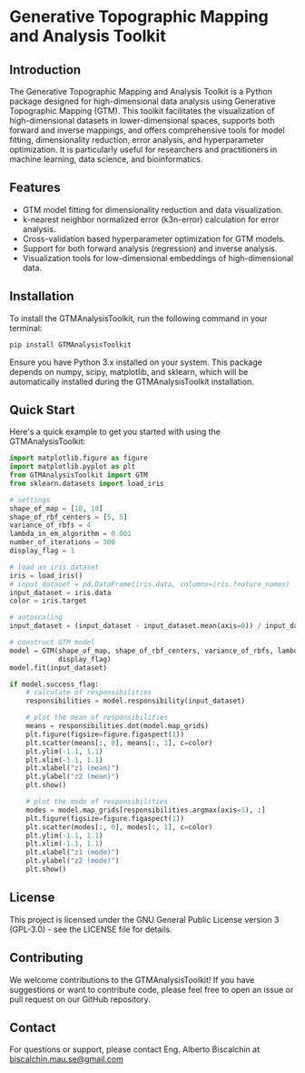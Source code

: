 # Generative Topographic Mapping and Analysis Toolkit
## Introduction

The Generative Topographic Mapping and Analysis Toolkit is a Python package designed for high-dimensional data analysis using Generative Topographic Mapping (GTM). This toolkit facilitates the visualization of high-dimensional datasets in lower-dimensional spaces, supports both forward and inverse mappings, and offers comprehensive tools for model fitting, dimensionality reduction, error analysis, and hyperparameter optimization. It is particularly useful for researchers and practitioners in machine learning, data science, and bioinformatics.

## Features

- GTM model fitting for dimensionality reduction and data visualization.
- k-nearest neighbor normalized error (k3n-error) calculation for error analysis.
- Cross-validation based hyperparameter optimization for GTM models.
- Support for both forward analysis (regression) and inverse analysis.
- Visualization tools for low-dimensional embeddings of high-dimensional data.

## Installation 

To install the GTMAnalysisToolkit, run the following command in your terminal:
```bash
pip install GTMAnalysisToolkit
```
Ensure you have Python 3.x installed on your system. This package depends on numpy, scipy, matplotlib, and sklearn, which will be automatically installed during the GTMAnalysisToolkit installation.

## Quick Start

Here's a quick example to get you started with using the GTMAnalysisToolkit:

```Python
import matplotlib.figure as figure
import matplotlib.pyplot as plt
from GTMAnalysisToolkit import GTM
from sklearn.datasets import load_iris

# settings
shape_of_map = [10, 10]
shape_of_rbf_centers = [5, 5]
variance_of_rbfs = 4
lambda_in_em_algorithm = 0.001
number_of_iterations = 300
display_flag = 1

# load an iris dataset
iris = load_iris()
# input_dataset = pd.DataFrame(iris.data, columns=iris.feature_names)
input_dataset = iris.data
color = iris.target

# autoscaling
input_dataset = (input_dataset - input_dataset.mean(axis=0)) / input_dataset.std(axis=0, ddof=1)

# construct GTM model
model = GTM(shape_of_map, shape_of_rbf_centers, variance_of_rbfs, lambda_in_em_algorithm, number_of_iterations,
            display_flag)
model.fit(input_dataset)

if model.success_flag:
    # calculate of responsibilities
    responsibilities = model.responsibility(input_dataset)

    # plot the mean of responsibilities
    means = responsibilities.dot(model.map_grids)
    plt.figure(figsize=figure.figaspect(1))
    plt.scatter(means[:, 0], means[:, 1], c=color)
    plt.ylim(-1.1, 1.1)
    plt.xlim(-1.1, 1.1)
    plt.xlabel("z1 (mean)")
    plt.ylabel("z2 (mean)")
    plt.show()

    # plot the mode of responsibilities
    modes = model.map_grids[responsibilities.argmax(axis=1), :]
    plt.figure(figsize=figure.figaspect(1))
    plt.scatter(modes[:, 0], modes[:, 1], c=color)
    plt.ylim(-1.1, 1.1)
    plt.xlim(-1.1, 1.1)
    plt.xlabel("z1 (mode)")
    plt.ylabel("z2 (mode)")
    plt.show()

```

## License

This project is licensed under the GNU General Public License version 3 (GPL-3.0) - see the LICENSE file for details.

## Contributing
We welcome contributions to the GTMAnalysisToolkit! If you have suggestions or want to contribute code, please feel free to open an issue or pull request on our GitHub repository.

## Contact
For questions or support, please contact Eng. Alberto Biscalchin at biscalchin.mau.se@gmail.com